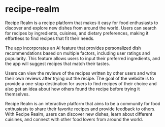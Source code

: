 # recipe-realm

Recipe Realm is a recipe platform that makes it easy for food enthusiasts to discover and explore new dishes from around the world. Users can search for recipes by ingredients, cuisines, and dietary preferences, making it effortless to find recipes that fit their needs.

The app incorporates an AI feature that provides personalized dish recommendations based on multiple factors, including user ratings and popularity. This feature allows users to input their preferred ingredients, and the app will suggest recipes that match their tastes.

Users can view the reviews of the recipes written by other users and write their own reviews after trying out the recipe. The goal of the website is to provide a one-stop destination for users to find recipes of their choice and also get an idea about how others found the recipe before trying it themselves.

Recipe Realm is an interactive platform that aims to be a community for food enthusiasts to share their favorite recipes and provide feedback to others. With Recipe Realm, users can discover new dishes, learn about different cuisines, and connect with other food lovers from around the world.
